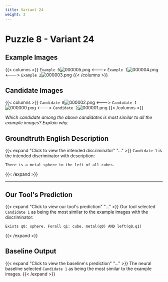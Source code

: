 ```yaml
---
title: Variant 24
weight: 3
---
```


# Puzzle 8 - Variant 24

## Example Images
{{< columns >}}
`Example 0`![000005.png](/clevr-variants/train/fovariant-24/render/images/CLEVR_val_000005.png)
<--->
`Example 1`![000004.png](/clevr-variants/train/fovariant-24/render/images/CLEVR_val_000004.png)
<--->
`Example 2`![000003.png](/clevr-variants/train/fovariant-24/render/images/CLEVR_val_000003.png)
{{< /columns >}}

## Candidate Images
{{< columns >}}
`Candidate 0`![000002.png](/clevr-variants/train/fovariant-24/render/images/CLEVR_val_000002.png)
<--->
`Candidate 1`![000000.png](/clevr-variants/train/fovariant-24/render/images/CLEVR_val_000000.png)
<--->
`Candidate 2`![000001.png](/clevr-variants/train/fovariant-24/render/images/CLEVR_val_000001.png)
{{< /columns >}}

*Which candidate among the above candidates is most similar to all the example images? Explain why.*

## Groundtruth English Description

{{< expand "Click to view the intended discriminator" "..." >}}
`Candidate 1` is the intended discriminator with description:
```plaintext 
There is a metal sphere to the left of all cubes.
```
{{< /expand >}}

---



## Our Tool's Prediction

{{< expand "Click to view our tool's prediction" "..." >}}
Our tool selected `Candidate 1` as being the most similar to the example images with the discriminator:
```plaintext
Exists q0: sphere. Forall q1: cube. metal(q0) AND left(q0,q1)
```
{{< /expand >}}



## Baseline Output

{{< expand "Click to view the baseline's prediction" "..." >}}
The neural baseline selected `Candidate 1` as being the most similar to the example images.
{{< /expand >}}

